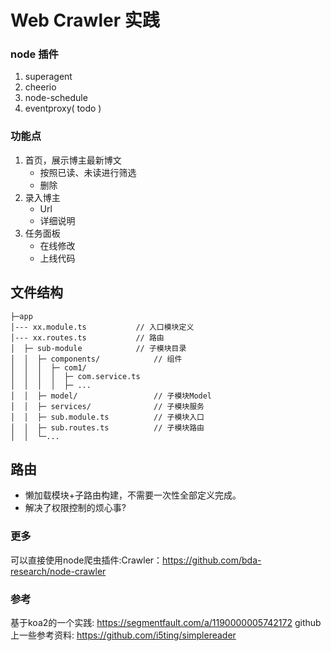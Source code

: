 # Web Crawler 实践

### node 插件
1. superagent
2. cheerio
3. node-schedule
4. eventproxy( todo )

### 功能点
1. 首页，展示博主最新博文
   - 按照已读、未读进行筛选
   - 删除
2. 录入博主
   - Url
   - 详细说明
3. 任务面板
   - 在线修改
   - 上线代码


## 文件结构
```
├─app
│--- xx.module.ts           // 入口模块定义
│--- xx.routes.ts           // 路由
│  ├─ sub-module            // 子模块目录
│  │  ├─ components/            // 组件
│  │  │  ├─ com1/
│  │  │  │  ├─ com.service.ts
│  │  │  │  ├─ ...
│  │  ├─ model/                 // 子模块Model
│  │  ├─ services/              // 子模块服务
│  │  ├─ sub.module.ts          // 子模块入口
│  │  ├─ sub.routes.ts          // 子模块路由
│  │  └─...
```

## 路由
* 懒加载模块+子路由构建，不需要一次性全部定义完成。
* 解决了权限控制的烦心事?

### 更多
可以直接使用node爬虫插件:Crawler：https://github.com/bda-research/node-crawler

### 参考
基于koa2的一个实践: https://segmentfault.com/a/1190000005742172
github上一些参考资料:
https://github.com/i5ting/simplereader

